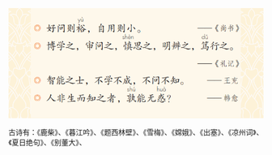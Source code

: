 





![image-20220406093726997](image-20220406093726997.png)

古诗有：《鹿柴》、《暮江吟》、《题西林壁》、《雪梅》、《嫦娥》、《出塞》、《凉州词》、《夏日绝句》、《别董大》、  